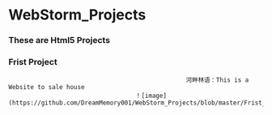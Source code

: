 # WebStorm_Projects
### These are  Html5 Projects

###                                                             Frist Project  




                                                     河畔林语：This is a Website to sale house 
                                       ！[image](https://github.com/DreamMemory001/WebStorm_Projects/blob/master/Frist_Project.gif)        
                                                    
